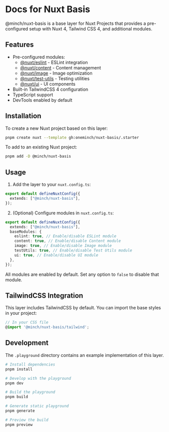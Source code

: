 # Docs for Nuxt Basis

@minch/nuxt-basis is a base layer for Nuxt Projects that provides a pre-configured setup with Nuxt 4, Tailwind CSS 4, and additional modules.

## Features

- Pre-configured modules:
  - [@nuxt/eslint](https://github.com/nuxt/eslint) - ESLint integration
  - [@nuxt/content](https://content.nuxt.com/) - Content management
  - [@nuxt/image](https://image.nuxt.com/) - Image optimization
  - [@nuxt/test-utils](https://nuxt.com/docs/getting-started/testing) - Testing utilities
  - [@nuxt/ui](https://ui.nuxt.com/) - UI components
- Built-in TailwindCSS 4 configuration
- TypeScript support
- DevTools enabled by default

## Installation

To create a new Nuxt project based on this layer:

```bash
pnpm create nuxt --template gh:oneminch/nuxt-basis/.starter
```

To add to an existing Nuxt project:

```bash
pnpm add -D @minch/nuxt-basis
```

## Usage

1. Add the layer to your `nuxt.config.ts`:

```ts
export default defineNuxtConfig({
  extends: ["@minch/nuxt-basis"],
});
```

2. (Optional) Configure modules in `nuxt.config.ts`:

```ts
export default defineNuxtConfig({
  extends: ["@minch/nuxt-basis"],
  baseModules: {
    eslint: true, // Enable/disable ESLint module
    content: true, // Enable/disable Content module
    image: true, // Enable/disable Image module
    testUtils: true, // Enable/disable Test Utils module
    ui: true, // Enable/disable UI module
  },
});
```

All modules are enabled by default. Set any option to `false` to disable that module.

## TailwindCSS Integration

This layer includes TailwindCSS by default. You can import the base styles in your project:

```ts
// In your CSS file
@import '@minch/nuxt-basis/tailwind';
```

## Development

The `.playground` directory contains an example implementation of this layer.

```bash
# Install dependencies
pnpm install

# Develop with the playground
pnpm dev

# Build the playground
pnpm build

# Generate static playground
pnpm generate

# Preview the build
pnpm preview
```
